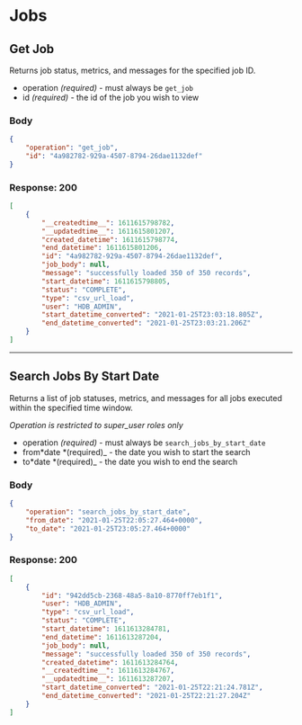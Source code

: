 # Jobs

## Get Job

Returns job status, metrics, and messages for the specified job ID.

- operation _(required)_ - must always be `get_job`
- id _(required)_ - the id of the job you wish to view

### Body

```json
{
	"operation": "get_job",
	"id": "4a982782-929a-4507-8794-26dae1132def"
}
```

### Response: 200

```json
[
	{
		"__createdtime__": 1611615798782,
		"__updatedtime__": 1611615801207,
		"created_datetime": 1611615798774,
		"end_datetime": 1611615801206,
		"id": "4a982782-929a-4507-8794-26dae1132def",
		"job_body": null,
		"message": "successfully loaded 350 of 350 records",
		"start_datetime": 1611615798805,
		"status": "COMPLETE",
		"type": "csv_url_load",
		"user": "HDB_ADMIN",
		"start_datetime_converted": "2021-01-25T23:03:18.805Z",
		"end_datetime_converted": "2021-01-25T23:03:21.206Z"
	}
]
```

---

## Search Jobs By Start Date

Returns a list of job statuses, metrics, and messages for all jobs executed within the specified time window.

_Operation is restricted to super_user roles only_

- operation _(required)_ - must always be `search_jobs_by_start_date`
- from*date *(required)\_ - the date you wish to start the search
- to*date *(required)\_ - the date you wish to end the search

### Body

```json
{
	"operation": "search_jobs_by_start_date",
	"from_date": "2021-01-25T22:05:27.464+0000",
	"to_date": "2021-01-25T23:05:27.464+0000"
}
```

### Response: 200

```json
[
	{
		"id": "942dd5cb-2368-48a5-8a10-8770ff7eb1f1",
		"user": "HDB_ADMIN",
		"type": "csv_url_load",
		"status": "COMPLETE",
		"start_datetime": 1611613284781,
		"end_datetime": 1611613287204,
		"job_body": null,
		"message": "successfully loaded 350 of 350 records",
		"created_datetime": 1611613284764,
		"__createdtime__": 1611613284767,
		"__updatedtime__": 1611613287207,
		"start_datetime_converted": "2021-01-25T22:21:24.781Z",
		"end_datetime_converted": "2021-01-25T22:21:27.204Z"
	}
]
```
